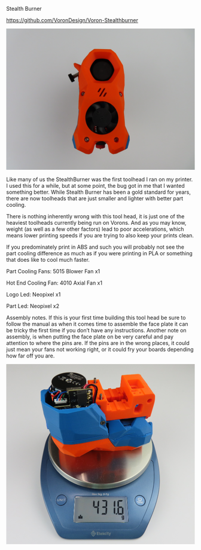 Stealth Burner

https://github.com/VoronDesign/Voron-Stealthburner

![Alt text]( https://github.com/TheKittieKatt/Information-Insights/blob/main/Toolhead%20Testing/StealthBurner/StealthBurner.JPG)

Like many of us the StealthBurner was the first toolhead I ran on my printer.   I used this for a while, but at some point, the bug got in me that I wanted something better.   While Stealth Burner has been a gold standard for years, there are now toolheads that are just smaller and lighter with better part cooling. 

There is nothing inherently wrong with this tool head, it is just one of the heaviest toolheads currently being run on Vorons.   And as you may know, weight (as well as a few other factors) lead to poor accelerations, which means lower printing speeds if you are trying to also keep your prints clean.   

If you predominately print in ABS and such you will probably not see the part cooling difference as much as if you were printing in PLA or something that does like to cool much faster.  

Part Cooling Fans:  5015 Blower Fan x1

Hot End Cooling Fan:  4010 Axial Fan x1

Logo Led:  Neopixel x1

Part Led:  Neopixel x2

Assembly notes.   If this is your first time building this tool head be sure to follow the manual as when it comes time to assemble the face plate it can be tricky the first time if you don’t have any instructions.    Another note on assembly, is when putting the face plate on be very careful and pay attention to where the pins are.  If the pins are in the wrong places, it could just mean your fans not working right, or it could fry your boards depending how far off you are.     


![Alt text]( https://github.com/TheKittieKatt/Information-Insights/blob/main/Toolhead%20Testing/StealthBurner/StealthBurnerWeight.JPG)
